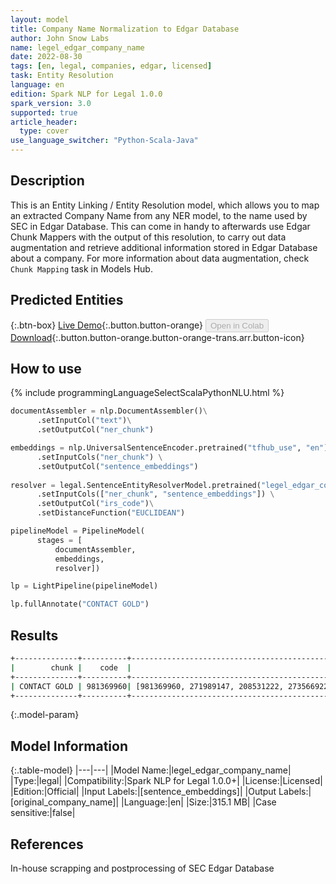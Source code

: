 ```yaml
---
layout: model
title: Company Name Normalization to Edgar Database
author: John Snow Labs
name: legel_edgar_company_name
date: 2022-08-30
tags: [en, legal, companies, edgar, licensed]
task: Entity Resolution
language: en
edition: Spark NLP for Legal 1.0.0
spark_version: 3.0
supported: true
article_header:
  type: cover
use_language_switcher: "Python-Scala-Java"
---
```


## Description

This is an Entity Linking / Entity Resolution model, which allows you to map an extracted Company Name from any NER model, to the name used by SEC in Edgar Database. This can come in handy to afterwards use Edgar Chunk Mappers with the output of this resolution, to carry out data augmentation and retrieve additional information stored in Edgar Database about a company. For more information about data augmentation, check `Chunk Mapping` task in Models Hub.

## Predicted Entities



{:.btn-box}
[Live Demo](https://demo.johnsnowlabs.com/finance/ER_EDGAR_CRUNCHBASE/){:.button.button-orange}
<button class="button button-orange" disabled>Open in Colab</button>
[Download](https://s3.amazonaws.com/auxdata.johnsnowlabs.com/legal/models/legel_edgar_company_name_en_1.0.0_3.2_1661866264706.zip){:.button.button-orange.button-orange-trans.arr.button-icon}

## How to use



<div class="tabs-box" markdown="1">
{% include programmingLanguageSelectScalaPythonNLU.html %}

```python
documentAssembler = nlp.DocumentAssembler()\
      .setInputCol("text")\
      .setOutputCol("ner_chunk")

embeddings = nlp.UniversalSentenceEncoder.pretrained("tfhub_use", "en") \
      .setInputCols("ner_chunk") \
      .setOutputCol("sentence_embeddings")
    
resolver = legal.SentenceEntityResolverModel.pretrained("legel_edgar_company_name", "en", "legal/models")\
      .setInputCols(["ner_chunk", "sentence_embeddings"]) \
      .setOutputCol("irs_code")\
      .setDistanceFunction("EUCLIDEAN")

pipelineModel = PipelineModel(
      stages = [
          documentAssembler,
          embeddings,
          resolver])

lp = LightPipeline(pipelineModel)

lp.fullAnnotate("CONTACT GOLD")
```

</div>

## Results

```bash
+--------------+----------+---------------------------------------------------------+--------------------------------------------------------------------------------------------+-------------------------------------------+
|        chunk |    code  |                                               all_codes |                                                                                resolutions |                             all_distances |
+--------------+----------+---------------------------------------------------------+--------------------------------------------------------------------------------------------+-------------------------------------------+
| CONTACT GOLD | 981369960| [981369960, 271989147, 208531222, 273566922, 270348508] |[Contact Gold Corp, Guskin Gold Corp, Yinfu Gold Corp, MAGELLAN GOLD Corp, Star Gold Corp]  |  [0.1733, 0.3700, 0.3867, 0.4103, 0.4121] |
+--------------+----------+---------------------------------------------------------+--------------------------------------------------------------------------------------------+-------------------------------------------+
```

{:.model-param}
## Model Information

{:.table-model}
|---|---|
|Model Name:|legel_edgar_company_name|
|Type:|legal|
|Compatibility:|Spark NLP for Legal 1.0.0+|
|License:|Licensed|
|Edition:|Official|
|Input Labels:|[sentence_embeddings]|
|Output Labels:|[original_company_name]|
|Language:|en|
|Size:|315.1 MB|
|Case sensitive:|false|

## References

In-house scrapping and postprocessing of SEC Edgar Database
